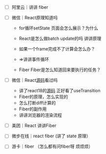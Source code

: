 - [ ] 阿里云｜讲讲 fiber

- [ ] 微信｜React原理知道吗    

  - for循环setState 页面会怎么展示？为什么 

  - React是怎么做batch update的吗 讲讲原理 

  - 如果一个frame完成不了计算会怎么办？ 

  - ⇒讲讲事件循环 

  - Fiber Fiber是怎么知道回来要执行的任务？

- [ ] 微信｜React[源码](https://www.nowcoder.com/jump/super-jump/word?word=源码)看过吗

  - 讲了react18的[源码](https://www.nowcoder.com/jump/super-jump/word?word=源码) 正好看了useTransition
  - Fiber的原理，怎么实现的
  - 怎么打断diff计算的
  - Fiber的副作用
  - 讲讲浏览器的渲染流程

- [ ] 美团｜React 讲讲Fiber

- [ ] 微步在线｜react fiber (讲了 state 原理）

- [ ] 游卡｜fiber （怎么都有问fiber呀 烦烦烦）